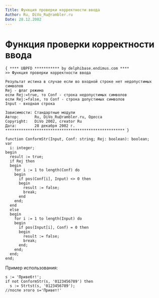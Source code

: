 ```yaml
---
Title: Функция проверки корректности ввода
Author: Ru, DiVo_Ru@rambler.ru
Date: 28.12.2002
---
```



Функция проверки корректности ввода
===================================

    { **** UBPFD *********** by delphibase.endimus.com ****
    >> Функция проверки корректности ввода
     
    Результат истина в случае если во входной строке нет недопустимых
    символов
    Rej - флаг режима
    если Rej:=true, то Conf - строка недопустимых символов
    если Rej:=false, то Conf - строка допустимых символов
    Input - входная строка
     
    Зависимости: Стандартные модули
    Автор:       Ru, DiVo_Ru@rambler.ru, Одесса
    Copyright:   DiVo 2002, creator Ru
    Дата:        28 декабря 2002 г.
    ***************************************************** }
     
    function ConformStr(Input, Conf: string; Rej: boolean): boolean;
    var
      i: integer;
    begin
      result := true;
      if Rej then
      begin
        for i := 1 to length(Conf) do
        begin
          if pos(Conf[i], Input) <> 0 then
          begin
            result := false;
            break;
          end
        end;
      end
      else
      begin
        for i := 1 to length(Input) do
        begin
          if pos(Input[i], Conf) = 0 then
          begin
            result := false;
            break;
          end;
        end;
      end;
    end;

Пример использования: 
     
    s := 'Приве6т!';
    if not ConformStr(s, '0123456789') then
      s := Strtst(s, '0123456789');
    //после этого s='Привет!'
